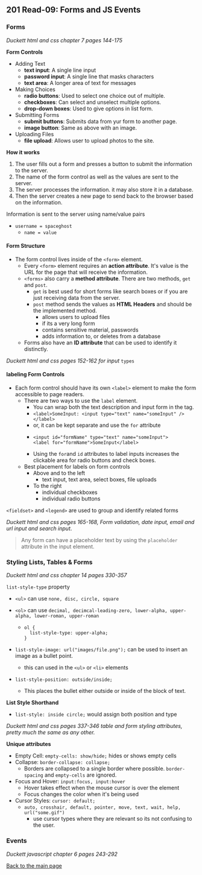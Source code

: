 ## 201 Read-09: Forms and JS Events

### Forms
*Duckett html and css chapter 7 pages 144-175*

**Form Controls**
+ Adding Text
  + **text input**: A single line input
  + **password input**: A single line that masks characters
  + **text area**: A longer area of text for messages
+ Making Choices
  + **radio buttons**: Used to select one choice out of multiple.
  + **checkboxes**: Can select and unselect multiple options.
  + **drop-down boxes**: Used to give options in list form.
+ Submitting Forms
  + **submit buttons**: Submits data from yur form to another page.
  + **image button**: Same as above with an image.
+ Uploading Files
  + **file upload**: Allows user to upload photos to the site.

**How it works**
1. The user fills out a form and presses a button to submit the information to the server.
2. The name of the form control as well as the values are sent to the server. 
3. The server processes the information.  it may also store it in a database.
4. Then the server creates a new page to send back to the browser based on the information.

Information is sent to the server using name/value pairs
+ `username = spaceghost`
  + `name = value`

#### Form Structure
+ The form control lives inside of the `<form>` element.
  + Every `<form>` element requires an **action attribute**.  It's value is the URL for the page that will receive the information.
  + `<forms>` also carry a **method attribute**.  There are two methods, `get` and `post`.
    + `get` is best used for short forms like search boxes or if you are just receiving data from the server.
    + `post` method sends the values as **HTML Headers** and should be the implemented method.
      + allows users to upload files
      + if its a very long form
      + contains sensitive material, passwords
      + adds information to, or deletes from a database
  + Forms also have an **ID attribute** that can be used to identify it distinctly.

*Duckett html and css pages 152-162 for input* `types`

#### labeling Form Controls

+ Each form control should have its own `<label>` element to make the form accessible to page readers.
  + There are two ways to use the `label` element.
    + You can wrap both the text description and input form in the tag.
    + `<label>SomeInput: <input type="text" name="someInput" /></label>`
    + or, it can be kept separate and use the `for` attribute
    + ```
      <input id="formName" type="text" name="someInput">
      <label for="formName">SomeInput</label>
      ```
    + Using the `for`and `id` attributes to label inputs increases the clickable area for radio buttons and check boxes.
  + Best placement for labels on form controls
    + Above and to the left
      + text input, text area, select boxes, file uploads
    + To the right
      + individual checkboxes
      + individual radio buttons

`<fieldset>` and `<legend>` are used to group and identify related forms

*Duckett html and css pages 165-168, Form validation, date input, email and url input and search input*.

> Any form can have a placeholder text by using the `placeholder` attribute in the input element.


### Styling Lists, Tables & Forms
*Duckett html and css chapter 14 pages 330-357*

`list-style-type` property
+ `<ul>` can use `none, disc, circle, square`
+ `<ol>` can use `decimal, decimcal-leading-zero, lower-alpha, upper-alpha, lower-roman, upper-roman`
  + ```
    ol {
      list-style-type: upper-alpha;
    }
    ```
+ `list-style-image: url("images/file.png");` can be used to insert an image as a bullet point.
    + this can used in the `<ul>` or `<li>` elements

+ `list-style-position: outside/inside;`
  + This places the bullet either outside or inside of the block of text.

**List Style Shorthand**
  + `list-style: inside circle;` would assign both position and type

*Duckett html and css pages 337-346 table and form styling attributes, pretty much the same as any other.*

**Unique attributes**
+ Empty Cell: `empty-cells: show/hide;` hides or shows empty cells
+ Collapse: `border-collapse: collapse;`
  + Borders are collapsed to a single border where possible.  `border-spacing` and `empty-cells` are ignored.
+ Focus and Hover: `input:focus, input:hover`
  + Hover takes effect when the mouse cursor is over the element
  + Focus changes the color when it's being used
+ Cursor Styles: `cursor: default;`
  + `auto, crosshair, default, pointer, move, text, wait, help, url("some.gif")`
    + use cursor types where they are relevant so its not confusing to the user.



### Events
*Duckett javascript chapter 6 pages 243-292*





[Back to the main page](../README.md)